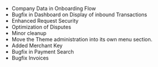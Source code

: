 - Company Data in Onboarding Flow
- Bugfix in Dashboard on Display of inbound Transactions
- Enhanced Request Security
- Optimization of Disputes
- Minor cleanup
- Move the Theme administration into its own menu section.
- Added Merchant Key
- Bugfix in Payment Search
- Bugfix Invoices
